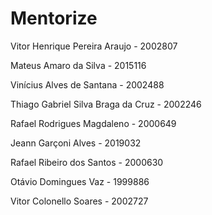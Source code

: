 # Mentorize

Vitor Henrique Pereira Araujo - 2002807

Mateus Amaro da Silva - 2015116

Vinícius Alves de Santana - 2002488

Thiago Gabriel Silva Braga da Cruz - 2002246

Rafael Rodrigues Magdaleno - 2000649

Jeann Garçoni Alves - 2019032

Rafael Ribeiro dos Santos - 2000630

Otávio Domingues Vaz - 1999886 

Vitor Colonello Soares - 2002727
